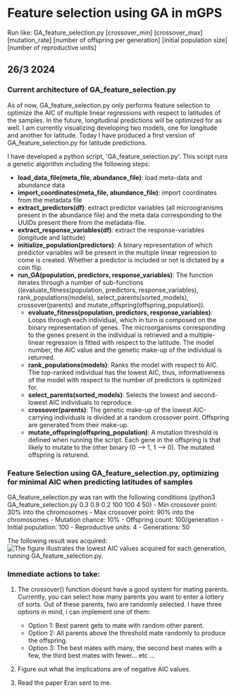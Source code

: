 # Feature selection using GA in mGPS 

Run like: GA_feature_selection.py [crossover_min] [crossover_max] [mutation_rate] [number of offspring per generation] [initial population size] [number of reproductive units]


## 26/3 2024 

### Current architecture of GA_feature_selection.py

As of now, GA_feature_selection.py only performs feature selection to optimize the AIC of multiple linear regressions with respect to latitudes of the samples. In the future, longitudinal predictions will be optimized for as well. I am currently visualizing developing two models, one for longitude and another for latitude.
Today I have produced a first version of GA_feature_selection.py for latitude predictions. 

I have developed a python script, 'GA_feature_selection.py'. This script runs a genetic algorithm including the following steps: 
- **load_data_file(meta_file, abundance_file)**: load meta-data and abundance data
- **import_coordinates(meta_file, abundance_file)**: import coordinates from the metadata file
- **extract_predictors(df)**: extract predictor variables (all microogranisms present in the abundance file) and the meta data corresponding to the UUIDs present there from the metadata-file. 
- **extract_response_variables(df)**: extract the response-variables (longitude and latitude) 
- **initialize_population(predictors)**: A binary representation of which predictor variables will be present in the multiple linear regression to come is created. Whether a predictor is included or not is dictated by a coin flip. 
- **run_GA(population, predictors, response_variables)**: The function iterates through a number of sub-functions ((evaluate_fitness(population, predictors, response_variables), rank_populations(models), select_parents(sorted_models), crossover(parents) and mutate_offspring(offspring_population)). 
	- **evaluate_fitness(population, predictors, response_variables)**: Loops through each individual, which in turn is composed on the binary representation of genes. The microorganisms corresponding to the genes present in the individual is retrieved and a multiple-linear regression is fitted with respect to the latitude. The model number, the AIC value and the genetic make-up of the individual is returned. 
	- **rank_populations(models)**: Ranks the model with respect to AIC. The top-ranked individual has the lowest AIC, thus, informativeness of the model with respect to the number of predictors is optimized for. 
	- **select_parents(sorted_models)**: Selects the lowest and second-lowest AIC individuals to reproduce.
	- **crossover(parents)**: The genetic make-up of the lowest AIC-carrying individuals is divided at a random crossover point. Offspring are generated from their make-up.
	- **mutate_offspring(offspring_population)**: A mutation threshold is defined when running the script. Each gene in the offspring is that likely to mutate to the other binary (0 --> 1, 1 --> 0). The mutated offspring is returend.

### Feature Selection using GA_feature_selection.py, optimizing for minimal AIC when predicting latitudes of samples
GA_feature_selection.py was ran with the following conditions (python3 GA_feature_selection.py 0.3 0.9 0.2 100 100 4 50)
	- Min crossover point: 30% into the chromosomes
	- Max crossover point: 90% into the chromosomes
	- Mutation chance: 10% 
	- Offspring count: 100/generation
	- Initial population: 100 
	- Reproductive units: 4 
	- Generations: 50 

The following result was acquired: 
![The figure illustrates the lowest AIC values acquired for each generation, running GA_feature_selection.py.](image_url)


### Immediate actions to take: 
1) The crossover() function doesnt have a good system for mating parents. Currently, you can select how many parents you want to enter a lottery of sorts. Out of these parents, two are randomly selected. I have three options in mind, i can implement one of them: 
	- Option 1: Best parent gets to mate with random other parent.
	- Option 2: All parents above the threshold mate randomly to produce the offspring.
	- Option 3: The best mates with many, the second best mates with a few, the third best mates with fewer... etc ...

2) Figure out what the implications are of negative AIC values. 

3) Read the paper Eran sent to me. 

